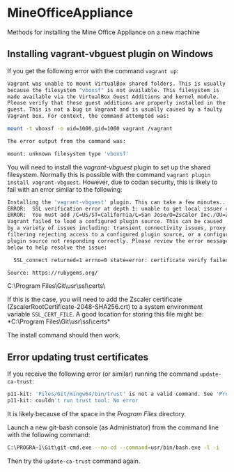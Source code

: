 # MineOfficeAppliance
Methods for installing the Mine Office Appliance on a new machine

## Installing vagrant-vbguest plugin on Windows

If you get the following error with the command `vagrant up`:

```bash
Vagrant was unable to mount VirtualBox shared folders. This is usually
because the filesystem "vboxsf" is not available. This filesystem is
made available via the VirtualBox Guest Additions and kernel module.
Please verify that these guest additions are properly installed in the
guest. This is not a bug in Vagrant and is usually caused by a faulty
Vagrant box. For context, the command attempted was:

mount -t vboxsf -o uid=1000,gid=1000 vagrant /vagrant

The error output from the command was:

mount: unknown filesystem type 'vboxsf'
```

You will need to install the *vagrant-vbguest* plugin to set up the shared filesystem. 
Normally this is possible with the command `vagrant plugin install vagrant-vbguest`. 
However, due to codan security, this is likely to fail with an error similar to the following:

```bash
Installing the 'vagrant-vbguest' plugin. This can take a few minutes...
ERROR:  SSL verification error at depth 1: unable to get local issuer certificate (20)
ERROR:  You must add /C=US/ST=California/L=San Jose/O=Zscaler Inc./OU=Zscaler Inc./CN=Zscaler Root CA/emailAddress=support@zscaler.com to your local trusted store
Vagrant failed to load a configured plugin source. This can be caused
by a variety of issues including: transient connectivity issues, proxy
filtering rejecting access to a configured plugin source, or a configured
plugin source not responding correctly. Please review the error message
below to help resolve the issue:

  SSL_connect returned=1 errno=0 state=error: certificate verify failed (https://api.rubygems.org/specs.4.8.gz)

Source: https://rubygems.org/
```

C:\Program Files\Git\usr\ssl\certs\

If this is the case, you will need to add the Zscaler certificate (ZscalerRootCertificate-2048-SHA256.crt) to a system environment variable `SSL_CERT_FILE`.
A good location for storing this file might be: *C:\Program Files\Git\usr\ssl\certs\*

The install command should then work.

## Error updating trust certificates

If you receive the following error (or similar) running the command `update-ca-trust`:

```bash
p11-kit: 'Files/Git/mingw64/bin/trust' is not a valid command. See 'Program --help'
p11-kit: couldn't run trust tool: No error
```

It is likely because of the space in the *Program Files* directory.

Launch a new git-bash console (as Administrator) from the command line with the following command:

```bash
C:\PROGRA~1\Git\git-cmd.exe --no-cd --command=usr/bin/bash.exe -l -i
```

Then try the `update-ca-trust` command again.
